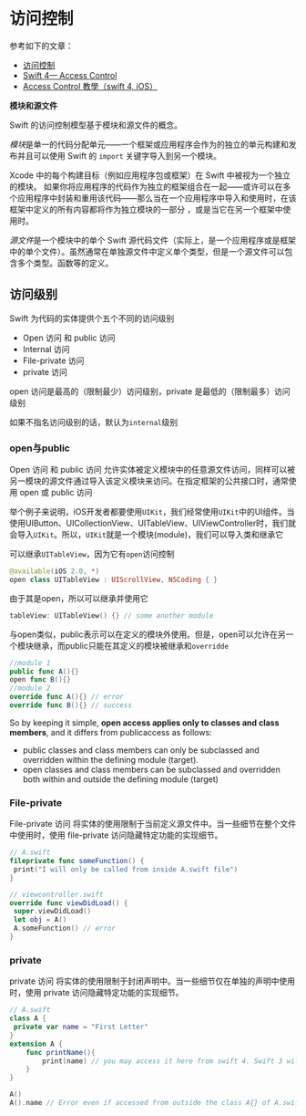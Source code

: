 # 访问控制

参考如下的文章：

+ [访问控制](https://www.cnswift.org/access-control)
+ [Swift 4— Access Control](https://medium.com/@abhimuralidharan/swift-3-0-1-access-control-9e71d641a56c)
+ [Access Control 教學（swift 4, iOS）](https://medium.com/@jerrywang0420/access-control-%E6%95%99%E5%AD%B8-swift-3-ios-4d93ee567eb0)

**模块和源文件**

Swift 的访问控制模型基于模块和源文件的概念。

*模块*是单一的代码分配单元——一个框架或应用程序会作为的独立的单元构建和发布并且可以使用 Swift 的 `import` 关键字导入到另一个模块。

Xcode 中的每个构建目标（例如应用程序包或框架）在 Swift 中被视为一个独立的模块。 如果你将应用程序的代码作为独立的框架组合在一起——或许可以在多个应用程序中封装和重用该代码——那么当在一个应用程序中导入和使用时，在该框架中定义的所有内容都将作为独立模块的一部分 ，或是当它在另一个框架中使用时。

*源文件*是一个模块中的单个 Swift 源代码文件（实际上，是一个应用程序或是框架中的单个文件）。虽然通常在单独源文件中定义单个类型，但是一个源文件可以包含多个类型。函数等的定义。


## 访问级别 

Swift 为代码的实体提供个五个不同的访问级别

+ Open 访问 和 public 访问
+ Internal 访问
+ File-private 访问
+ private 访问

open 访问是最高的（限制最少）访问级别，private 是最低的（限制最多）访问级别

如果不指名访问级别的话，默认为`internal`级别

### open与public

Open 访问 和 public 访问 允许实体被定义模块中的任意源文件访问，同样可以被另一模块的源文件通过导入该定义模块来访问。在指定框架的公共接口时，通常使用 open 或 public 访问

举个例子来说明，iOS开发者都要使用`UIKit`，我们经常使用`UIKit`中的UI组件。当使用UIButton、UICollectionView、UITableView、UIViewController时，我们就会导入`UIKit`。所以，`UIKit`就是一个模块(module)，我们可以导入类和继承它

可以继承`UITableView`，因为它有`open`访问控制

```swift
@available(iOS 2.0, *)
open class UITableView : UIScrollView, NSCoding { }
```

由于其是open，所以可以继承并使用它

```swift
tableView: UITableView() {} // some another module
```

与open类似，public表示可以在定义的模块外使用。但是，open可以允许在另一个模块继承，而public只能在其定义的模块被继承和`overridde`

```swift
//module 1
public func A(){}
open func B(){}
//module 2
override func A(){} // error
override func B(){} // success
```

So by keeping it simple, **open access applies only to classes and class members**, and it differs from publicaccess as follows:

+ public classes and class members can only be subclassed and overridden within the defining module (target).
+ open classes and class members can be subclassed and overridden both within and outside the defining module (target)


### File-private

File-private 访问 将实体的使用限制于当前定义源文件中。当一些细节在整个文件中使用时，使用 file-private 访问隐藏特定功能的实现细节。

```swift
// A.swift
fileprivate func someFunction() {
 print("I will only be called from inside A.swift file")
}

// viewcontroller.swift
override func viewDidLoad() {
 super.viewDidLoad()
 let obj = A()
 A.someFunction() // error
}
```

### private

private 访问 将实体的使用限制于封闭声明中。当一些细节仅在单独的声明中使用时，使用 private 访问隐藏特定功能的实现细节。


```swift
// A.swift
class A {
 private var name = "First Letter"
}
extension A {
	func printName(){
		print(name) // you may access it here from swift 4. Swift 3 will throw error.
	}
}

A() 
A().name // Error even if accessed from outside the class A{} of A.swift file.
```